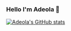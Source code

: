 ### Hello I'm Adeola 👋

<!--
**Ajiboso-Adeola/Ajiboso-adeola** is a ✨ _special_ ✨ repository because its `README.md` (this file) appears on your GitHub profile.

Here are some ideas to get you started:

- 🔭 I’m currently working on ...
- 🌱 I’m currently learning ...
- 👯 I’m looking to collaborate on ...
- 🤔 I’m looking for help with ...
- 💬 Ask me about ...
- 📫 How to reach me: ...
- 😄 Pronouns: ...
- ⚡ Fun fact: ...
-->

[![Adeola's GitHub stats](https://github-readme-stats.vercel.app/api?username=Ajiboso-Adeola&show_icons=true&theme=dark#gh-dark-mode-only)](https://github.com/anuraghazra/github-readme-stats#gh-dark-mode-only)
<!--(https://github.com/anuraghazra/github-readme-stats)-->


